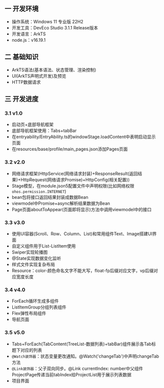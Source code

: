 ## 一 开发环境

* 操作系统：Windows 11 专业版 22H2
* 开发工具：DevEco Studio 3.1.1 Release版本
* 开发语言：ArkTS
* node.js：v16.19.1

## 二 基础知识

* ArkTS语法(基本语法、状态管理、渲染控制)
* UI(ArkTS声明式开发)及预览
* HTTP数据请求

## 三 开发进度

### 3.1 v1.0

* 启动页+底部导航框架
* 底部导航框架使用：Tabs+tabBar
* 在entryability/EntryAbility.ts的windowStage.loadContent中表明启动显示页面
* 在resources/base/profile/main_pages.json添加Pages页面

### 3.2 v2.0

* 网络请求框架(HttpService(网络请求封装)+ResponseResult(返回结果)+HttpRequest(网络请求Promise)+HttpConfig(相关配置))
* Stage模型，在module.json5配置文件中声明权限(比如网络权限`ohos.permission.INTERNET`)
* bean包将接口返回结果封装成数据Bean
* viewmodel中Promise+async解析结果数据为Bean
* Page页面aboutToAppear(页面即将显示)方法中调用viewmodel中的接口

### 3.3 v3.0

* 使用UI容器(Scroll、Row、Column、List)和常用组件Text、Image搭建UI界面
* 自定义组件用于List-ListItem使用
* Swiper实现轮播图
* @State实现数据变化监听
* 样式文件实现复杂布局
* Resource：color-颜色命名文字不能大写，float-fp后缀对应文字，vp后缀对应宽度长度

### 3.4 v4.0

* ForEach循环生成多组件
* ListItemGroup分组列表组件
* Flex弹性布局组件
* 导航页面

### 3.5 v5.0

* Tabs+ForEach(TabContent(TreeList-数据列表)+tabBar)组件展示各Tab标题下对应的列表
* `@Watch装饰器`：状态变量更改通知。@Watch('changeTab')中声明changeTab方法
* `@Link装饰器`：父子双向同步。@Link currentIndex: number中父组件ProjectPage传递当前tabIndex给ProjectList用于展示列表数据
* 项目界面
